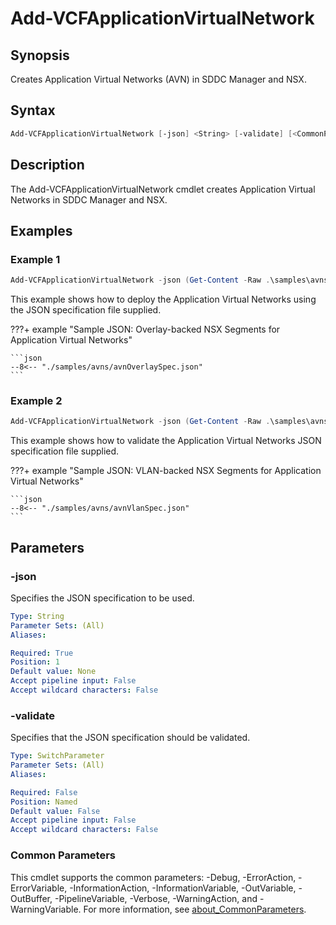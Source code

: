 # Add-VCFApplicationVirtualNetwork

## Synopsis

Creates Application Virtual Networks (AVN) in SDDC Manager and NSX.

## Syntax

```powershell
Add-VCFApplicationVirtualNetwork [-json] <String> [-validate] [<CommonParameters>]
```

## Description

The Add-VCFApplicationVirtualNetwork cmdlet creates Application Virtual Networks in SDDC Manager and NSX.

## Examples

### Example 1

```powershell
Add-VCFApplicationVirtualNetwork -json (Get-Content -Raw .\samples\avns\avnOPverlaySpec.json)
```

This example shows how to deploy the Application Virtual Networks using the JSON specification file supplied.

???+ example "Sample JSON: Overlay-backed NSX Segments for Application Virtual Networks"

    ```json
    --8<-- "./samples/avns/avnOverlaySpec.json"
    ```

### Example 2

```powershell
Add-VCFApplicationVirtualNetwork -json (Get-Content -Raw .\samples\avns\avnOverlaySpec.json) -validate
```

This example shows how to validate the Application Virtual Networks JSON specification file supplied.

???+ example "Sample JSON: VLAN-backed NSX Segments for Application Virtual Networks"

    ```json
    --8<-- "./samples/avns/avnVlanSpec.json"
    ```

## Parameters

### -json

Specifies the JSON specification to be used.

```yaml
Type: String
Parameter Sets: (All)
Aliases:

Required: True
Position: 1
Default value: None
Accept pipeline input: False
Accept wildcard characters: False
```

### -validate

Specifies that the JSON specification should be validated.

```yaml
Type: SwitchParameter
Parameter Sets: (All)
Aliases:

Required: False
Position: Named
Default value: False
Accept pipeline input: False
Accept wildcard characters: False
```

### Common Parameters

This cmdlet supports the common parameters: -Debug, -ErrorAction, -ErrorVariable, -InformationAction, -InformationVariable, -OutVariable, -OutBuffer, -PipelineVariable, -Verbose, -WarningAction, and -WarningVariable. For more information, see [about_CommonParameters](http://go.microsoft.com/fwlink/?LinkID=113216).
